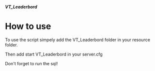 ##### VT_Leaderbord #####



# How to use
To use the script simpely add the VT_Leaderbord folder in your resource folder.

Then add start VT_Leaderbord in your server.cfg

Don't forget to run the sql!



